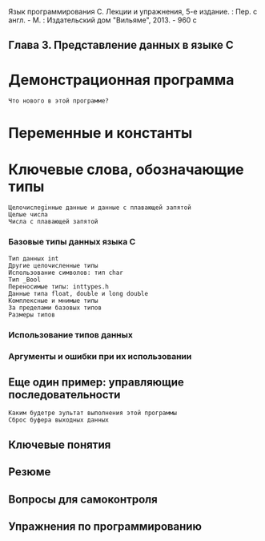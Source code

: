 Язык программирования С. Лекции и упражнения, 5-е издание. : Пер. с англ. - М. : Издательский дом "Вильяме", 2013. - 960 с

## Глава 3. Представление данных в языке С

# Демонстрационная программа
    Что нового в этой программе?
# Переменные и константы
# Ключевые слова, обозначающие типы
    Целочислеgiнные данные и данные с плавающей запятой
    Целые числа
    Числа с плавающей запятой
### Базовые типы данных языка С
    Тип данных int
    Другие целочисленные типы
    Использование символов: тип char
    Тип _Вооl
    Переносимые типы: inttypes.h
    Данные типа float, douЬle и long douЬle
    Комплексные и мнимые типы
    За пределами базовых типов
    Размеры типов
### Использование типов данных
### Аргументы и ошибки при их использовании
## Еще один пример: управляющие последовательности
    Каким будетре зультат выполнения этой программы
    Сброс буфера выходных данных
## Ключевые понятия
## Резюме
## Вопросы для самоконтроля
## Упражнения по программированию



